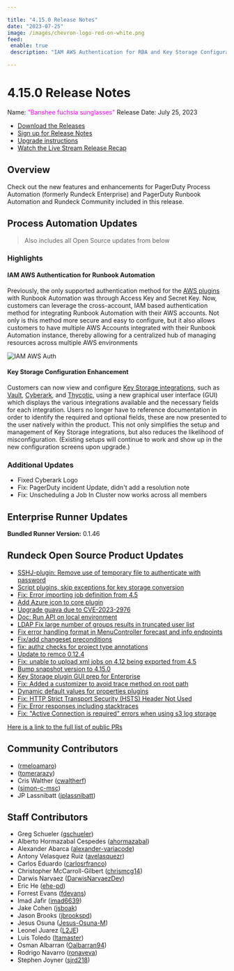 ```yaml
---

title: "4.15.0 Release Notes"
date: "2023-07-25"
image: /images/chevron-logo-red-on-white.png
feed:
 enable: true
 description: "IAM AWS Authentication for RBA and Key Storage Configuration GUI"

---
```


# 4.15.0 Release Notes

Name: <span style="color: fuchsia"><span class="glyphicon glyphicon-sunglasses"></span> "Banshee fuchsia sunglasses"</span>
Release Date: July 25, 2023

- [Download the Releases](https://download.rundeck.com/)
- [Sign up for Release Notes](https://www.rundeck.com/release-notes-signup)
- [Upgrade instructions](/upgrading/)
- [Watch the Live Stream Release Recap](https://youtu.be/t_O6P7dPb1M)

## Overview

Check out the new features and enhancements for PagerDuty Process Automation (formerly Rundeck Enterprise) and PagerDuty Runbook Automation and Rundeck Community included in this release.

## Process Automation Updates

> Also includes all Open Source updates from below

### Highlights

#### IAM AWS Authentication for Runbook Automation
Previously, the only supported authentication method for the [AWS plugins](/manual/plugins/aws-plugins-overview.md) with Runbook Automation was through Access Key and Secret Key.  Now, customers can leverage the cross-account, IAM based authentication method for integrating Runbook Automation with their AWS accounts.  Not only is this method more secure and easy to configure, but it also allows customers to have multiple AWS Accounts integrated with their Runbook Automation instance, thereby allowing for a centralized hub of managing resources across multiple AWS environments

![IAM AWS Auth](/assets/img/aws-iam-auth-rba.png)<br>

#### Key Storage Configuration Enhancement

Customers can now view and configure [Key Storage integrations](/manual/key-storage/key-storage.md), such as [Vault](/manual/key-storage/storage-plugins/vault.md), [Cyberark](/manual/key-storage/storage-plugins/cyberark-storage.md), and [Thycotic](/manual/key-storage/storage-plugins/thycotic-storage.md), using a new graphical user interface (GUI) which displays the various integrations available and the necessary fields for each integration.  Users no longer have to reference documentation in order to identify the required and optional fields, these are now presented to the user natively within the product. This not only simplifies the setup and management of Key Storage integrations, but also reduces the likelihood of misconfiguration.  (Existing setups will continue to work and show up in the new configuration screens upon upgrade.)

### Additional Updates

* Fixed Cyberark Logo
* Fix: PagerDuty incident Update, didn&#39;t add a resolution note
* Fix: Unscheduling a Job In Cluster now works across all members

## Enterprise Runner Updates

**Bundled Runner Version:** 0.1.46

## Rundeck Open Source Product Updates

* [SSHJ-plugin: Remove use of temporary file to authenticate with password](https://github.com/rundeck/rundeck/pull/8428)
* [Script plugins, skip exceptions for key storage conversion](https://github.com/rundeck/rundeck/pull/8426)
* [Fix: Error importing job definition from 4.5](https://github.com/rundeck/rundeck/pull/8423)
* [Add Azure icon to core plugin](https://github.com/rundeck/rundeck/pull/8422)
* [Upgrade guava due to CVE-2023-2976](https://github.com/rundeck/rundeck/pull/8421)
* [Doc: Run API on local environment](https://github.com/rundeck/rundeck/pull/8396)
* [LDAP Fix large number of groups results in truncated user list](https://github.com/rundeck/rundeck/pull/8395)
* [Fix error handling format in MenuController forecast and info endpoints](https://github.com/rundeck/rundeck/pull/8394)
* [Fix/add changeset preconditions](https://github.com/rundeck/rundeck/pull/8393)
* [fix: authz checks for project type annotations](https://github.com/rundeck/rundeck/pull/8387)
* [Update to remco 0.12.4](https://github.com/rundeck/rundeck/pull/8384)
* [Fix: unable to upload xml jobs on 4.12 being exported from 4.5](https://github.com/rundeck/rundeck/pull/8376)
* [Bump snapshot version to 4.15.0](https://github.com/rundeck/rundeck/pull/8375)
* [Key Storage plugin GUI prep for Enterprise](https://github.com/rundeck/rundeck/pull/8373)
* [Fix: Added a customizer to avoid trace method on root path](https://github.com/rundeck/rundeck/pull/8357)
* [Dynamic default values for properties plugins](https://github.com/rundeck/rundeck/pull/8356)
* [Fix: HTTP Strict Transport Security (HSTS) Header Not Used](https://github.com/rundeck/rundeck/pull/8347)
* [Fix: Error responses including stacktraces](https://github.com/rundeck/rundeck/pull/8322)
* [Fix: &quot;Active Connection is required&quot; errors when using s3 log storage](https://github.com/rundeck/rundeck/pull/8319)


[Here is a link to the full list of public PRs](https://github.com/rundeck/rundeck/pulls?q=is%3Apr+milestone%3A4.15.0+is%3Aclosed)

## Community Contributors

*  ([rmeloamaro](https://github.com/rmeloamaro))
*  ([tomerarazy](https://github.com/tomerarazy))
* Cris Walther ([cwaltherf](https://github.com/cwaltherf))
*  ([simon-c-msc](https://github.com/simon-c-msc))
* JP Lassnibatt ([jplassnibatt](https://github.com/jplassnibatt))

## Staff Contributors

* Greg Schueler ([gschueler](https://github.com/gschueler))
* Alberto Hormazabal Cespedes ([ahormazabal](https://github.com/ahormazabal))
* Alexander Abarca ([alexander-variacode](https://github.com/alexander-variacode))
* Antony Velasquez Ruiz ([avelasquezr](https://github.com/avelasquezr))
* Carlos Eduardo ([carlosrfranco](https://github.com/carlosrfranco))
* Christopher McCarroll-Gilbert ([chrismcg14](https://github.com/chrismcg14))
* Darwis Narvaez ([DarwisNarvaezDev](https://github.com/DarwisNarvaezDev))
* Eric He ([ehe-pd](https://github.com/ehe-pd))
* Forrest Evans ([fdevans](https://github.com/fdevans))
* Imad Jafir ([imad6639](https://github.com/imad6639))
* Jake Cohen ([jsboak](https://github.com/jsboak))
* Jason Brooks ([jbrookspd](https://github.com/jbrookspd))
* Jesus Osuna ([Jesus-Osuna-M](https://github.com/Jesus-Osuna-M))
* Leonel Juarez ([L2JE](https://github.com/L2JE))
* Luis Toledo ([ltamaster](https://github.com/ltamaster))
* Osman Albarran ([Oalbarran94](https://github.com/Oalbarran94))
* Rodrigo Navarro ([ronaveva](https://github.com/ronaveva))
* Stephen Joyner ([sjrd218](https://github.com/sjrd218))
